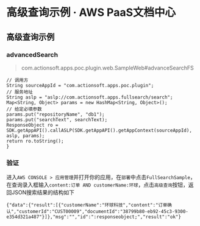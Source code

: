 # 高级查询示例 · AWS PaaS文档中心

## 高级查询示例

### advancedSearch

> com.actionsoft.apps.poc.plugin.web.SampleWeb#advanceSearchFS
    
    
    // 调用方
    String sourceAppId = "com.actionsoft.apps.poc.plugin";
    // 服务地址
    String aslp = "aslp://com.actionsoft.apps.fullsearch/search";
    Map<String, Object> params = new HashMap<String, Object>();
    // 给定必填参数
    params.put("repositoryName", "db1");
    params.put("searchText", searchText);
    ResponseObject ro = SDK.getAppAPI().callASLP(SDK.getAppAPI().getAppContext(sourceAppId), aslp, params);
    return ro.toString();
    }
    

### 验证

进入`AWS CONSOLE > 应用管理`并打开你的应用，在`部署`中点击`FullSearchSample`，在查询录入框输入`content:订单 AND customerName:环球`，点击`高级查询`按钮，返回JSON搜索结果的结构如下
    
    
    {"data":{"result":[{"customerName":"环球科技","content":"订单确认","customerId":"CUST00009","documentId":"38799b80-eb92-45c3-9300-e354d321a487"}]},"msg":"","id":":responseobject;","result":"ok"}